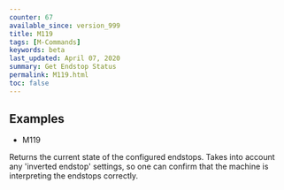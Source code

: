 ```yaml
---
counter: 67
available_since: version_999
title: M119
tags: [M-Commands] 
keywords: beta 
last_updated: April 07, 2020 
summary: Get Endstop Status 
permalink: M119.html
toc: false 
---
```



## Examples

* M119

Returns the current state of the configured endstops. Takes into account any 'inverted endstop' settings, so one can confirm that the machine is interpreting the endstops correctly.

